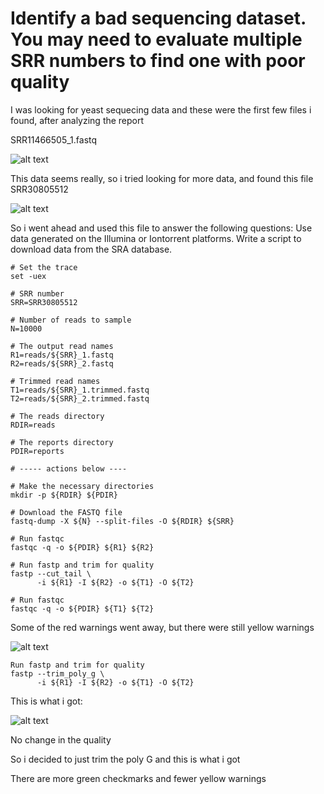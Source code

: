 # Identify a bad sequencing dataset. You may need to evaluate multiple SRR numbers to find one with poor quality

I was looking for yeast sequecing data and these were the first few files i found, after analyzing the report 

SRR11466505_1.fastq

![alt text](<../../BMMB-852/week06/images/Screenshot 2024-10-05 at 1.17.43 PM.png>)

This data seems really, so i tried looking for more data, and found this file 
SRR30805512

![alt text](<../../BMMB-852/week06/images/Screenshot 2024-10-05 at 1.20.38 PM.png>)

So i went ahead and used this file to answer the following questions: 
Use data generated on the Illumina or Iontorrent platforms.
Write a script to download data from the SRA database.
````
# Set the trace
set -uex

# SRR number
SRR=SRR30805512

# Number of reads to sample
N=10000

# The output read names
R1=reads/${SRR}_1.fastq
R2=reads/${SRR}_2.fastq

# Trimmed read names
T1=reads/${SRR}_1.trimmed.fastq
T2=reads/${SRR}_2.trimmed.fastq

# The reads directory
RDIR=reads

# The reports directory
PDIR=reports

# ----- actions below ----

# Make the necessary directories
mkdir -p ${RDIR} ${PDIR}

# Download the FASTQ file
fastq-dump -X ${N} --split-files -O ${RDIR} ${SRR} 

# Run fastqc
fastqc -q -o ${PDIR} ${R1} ${R2}

# Run fastp and trim for quality
fastp --cut_tail \
      -i ${R1} -I ${R2} -o ${T1} -O ${T2} 

# Run fastqc
fastqc -q -o ${PDIR} ${T1} ${T2}
````

Some of the red warnings went away, but there were still yellow warnings 

![alt text](<../../../Desktop/Screenshot 2024-10-05 at 1.24.43 PM.png>)

````
Run fastp and trim for quality
fastp --trim_poly_g \
      -i ${R1} -I ${R2} -o ${T1} -O ${T2} 
````

This is what i got: 

![alt text](<../../../Desktop/Screenshot 2024-10-05 at 1.28.10 PM.png>)

No change in the quality 

So i decided to just trim the poly G and this is what i got 



There are more green checkmarks and fewer yellow warnings 
